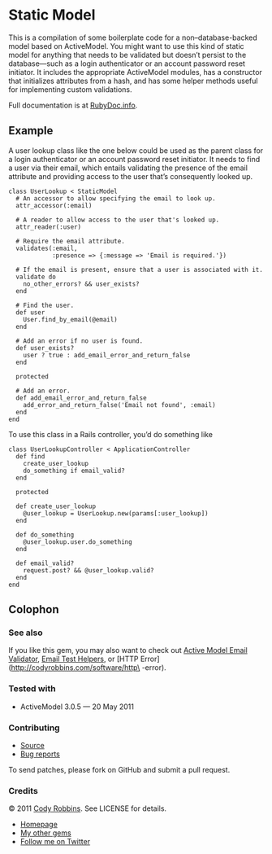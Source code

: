 Static Model
============

This is a compilation of some boilerplate code for a non–database-backed model based on ActiveModel. You might want to use this kind of static model for anything that needs to be validated but doesn’t persist to the database—such as a login authenticator or an account password reset initiator. It includes the appropriate ActiveModel modules, has a constructor that initializes attributes from a hash, and has some helper methods useful for implementing custom validations.

Full documentation is at [RubyDoc.info](http://rubydoc.info/gems/static-model).

Example
-------

A user lookup class like the one below could be used as the parent class for a login authenticator or an account password reset initiator. It needs to find a user via their email, which entails validating the presence of the email attribute and providing access to the user that’s consequently looked up.

    class UserLookup < StaticModel
      # An accessor to allow specifying the email to look up.
      attr_accessor(:email)

      # A reader to allow access to the user that's looked up.
      attr_reader(:user)

      # Require the email attribute.
      validates(:email,
                :presence => {:message => 'Email is required.'})

      # If the email is present, ensure that a user is associated with it.
      validate do
        no_other_errors? && user_exists?
      end

      # Find the user.
      def user
        User.find_by_email(@email)
      end

      # Add an error if no user is found.
      def user_exists?
        user ? true : add_email_error_and_return_false
      end

      protected

      # Add an error.
      def add_email_error_and_return_false
        add_error_and_return_false('Email not found', :email)
      end
    end

To use this class in a Rails controller, you’d do something like

    class UserLookupController < ApplicationController
      def find
        create_user_lookup
        do_something if email_valid?
      end

      protected

      def create_user_lookup
        @user_lookup = UserLookup.new(params[:user_lookup])
      end

      def do_something
        @user_lookup.user.do_something
      end

      def email_valid?
        request.post? && @user_lookup.valid?
      end
    end

Colophon
--------

### See also

If you like this gem, you may also want to check out [Active Model Email Validator](http://codyrobbins.com/software/active-model-email-validator), [Email Test Helpers](http://codyrobbins.com/software/email-test-helpers), or [HTTP Error](http://codyrobbins.com/software/http\
-error).

### Tested with

* ActiveModel 3.0.5 — 20 May 2011

### Contributing

* [Source](https://github.com/codyrobbins/static-model)
* [Bug reports](https://github.com/codyrobbins/static-model/issues)

To send patches, please fork on GitHub and submit a pull request.

### Credits

© 2011 [Cody Robbins](http://codyrobbins.com/). See LICENSE for details.

* [Homepage](http://codyrobbins.com/software/static-model)
* [My other gems](http://codyrobbins.com/software#gems)
* [Follow me on Twitter](http://twitter.com/codyrobbins)